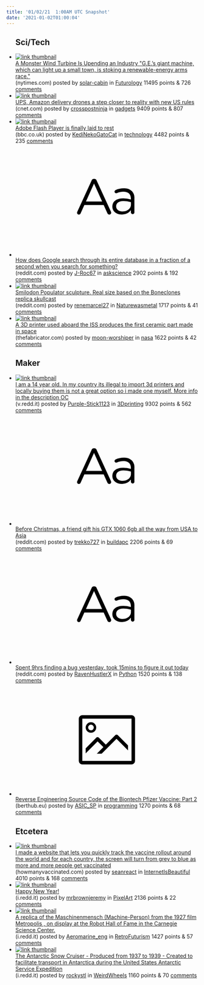 ```yaml
---
title: '01/02/21  1:00AM UTC Snapshot'
date: '2021-01-02T01:00:04'
---
```

<ul>
<h2>Sci/Tech</h2>

<li><a href='https://www.nytimes.com/2021/01/01/business/GE-wind-turbine.html'><img src='https://b.thumbs.redditmedia.com/udBrLL9pfD32CObBE9gA0Rd6QxT-OYNjnYF8L8b3KGA.jpg' alt='link thumbnail'></a><div><div class='linkTitle'><a href='https://www.nytimes.com/2021/01/01/business/GE-wind-turbine.html'>A Monster Wind Turbine Is Upending an Industry "G.E.’s giant machine, which can light up a small town, is stoking a renewable-energy arms race."</a></div>(nytimes.com) posted by <a href='https://www.reddit.com/user/solar-cabin'>solar-cabin</a> in <a href='https://www.reddit.com/r/Futurology'>Futurology</a> 11495 points & 726 <a href='https://www.reddit.com/r/Futurology/comments/kobthz/a_monster_wind_turbine_is_upending_an_industry/'>comments</a></div></li>

<li><a href='https://www.cnet.com/news/ups-amazon-delivery-drones-a-step-closer-to-reality-with-new-us-rules/'><img src='https://b.thumbs.redditmedia.com/EhCbObsh4mtDNIMCwLMNO1cmDRFoVckHquRLHao-sLA.jpg' alt='link thumbnail'></a><div><div class='linkTitle'><a href='https://www.cnet.com/news/ups-amazon-delivery-drones-a-step-closer-to-reality-with-new-us-rules/'>UPS, Amazon delivery drones a step closer to reality with new US rules</a></div>(cnet.com) posted by <a href='https://www.reddit.com/user/crosspostninja'>crosspostninja</a> in <a href='https://www.reddit.com/r/gadgets'>gadgets</a> 9409 points & 807 <a href='https://www.reddit.com/r/gadgets/comments/kof5d0/ups_amazon_delivery_drones_a_step_closer_to/'>comments</a></div></li>

<li><a href='https://www.bbc.co.uk/news/technology-55497353'><img src='https://a.thumbs.redditmedia.com/fAHr0ndDUuUQYIdGW3wbpNMb_64AZU6CVfy5E5P21N8.jpg' alt='link thumbnail'></a><div><div class='linkTitle'><a href='https://www.bbc.co.uk/news/technology-55497353'>Adobe Flash Player is finally laid to rest</a></div>(bbc.co.uk) posted by <a href='https://www.reddit.com/user/KediNekoGatoCat'>KediNekoGatoCat</a> in <a href='https://www.reddit.com/r/technology'>technology</a> 4482 points & 235 <a href='https://www.reddit.com/r/technology/comments/ko203m/adobe_flash_player_is_finally_laid_to_rest/'>comments</a></div></li>

<li><a href='https://www.reddit.com/r/askscience/comments/ko97vd/how_does_google_search_through_its_entire/'><svg version='1.1' viewBox='-34 -12 104 64' preserveAspectRatio='xMidYMid slice' xmlns='http://www.w3.org/2000/svg' xmlns:xlink='http://www.w3.org/1999/xlink'>
    <title>text link thumbnail</title>
    <path d='M12.19,8.84a1.45,1.45,0,0,0-1.4-1h-.12a1.46,1.46,0,0,0-1.42,1L1.14,26.56a1.29,1.29,0,0,0-.14.59,1,1,0,0,0,1,1,1.12,1.12,0,0,0,1.08-.77l2.08-4.65h11l2.08,4.59a1.24,1.24,0,0,0,1.12.83,1.08,1.08,0,0,0,1.08-1.08,1.64,1.64,0,0,0-.14-.57ZM6.08,20.71l4.59-10.22,4.6,10.22Z'>
    </path>
    <path d='M32.24,14.78A6.35,6.35,0,0,0,27.6,13.2a11.36,11.36,0,0,0-4.7,1,1,1,0,0,0-.58.89,1,1,0,0,0,.94.92,1.23,1.23,0,0,0,.39-.08,8.87,8.87,0,0,1,3.72-.81c2.7,0,4.28,1.33,4.28,3.92v.5a15.29,15.29,0,0,0-4.42-.61c-3.64,0-6.14,1.61-6.14,4.64v.05c0,2.95,2.7,4.48,5.37,4.48a6.29,6.29,0,0,0,5.19-2.48V26.9a1,1,0,0,0,1,1,1,1,0,0,0,1-1.06V19A5.71,5.71,0,0,0,32.24,14.78Zm-.56,7.7c0,2.28-2.17,3.89-4.81,3.89-1.94,0-3.61-1.06-3.61-2.86v-.06c0-1.8,1.5-3,4.2-3a15.2,15.2,0,0,1,4.22.61Z'>
    </path>
    </svg></a><div><div class='linkTitle'><a href='https://www.reddit.com/r/askscience/comments/ko97vd/how_does_google_search_through_its_entire/'>How does Google search through its entire database in a fraction of a second when you search for something?</a></div>(reddit.com) posted by <a href='https://www.reddit.com/user/J-Roc67'>J-Roc67</a> in <a href='https://www.reddit.com/r/askscience'>askscience</a> 2902 points & 192 <a href='https://www.reddit.com/r/askscience/comments/ko97vd/how_does_google_search_through_its_entire/'>comments</a></div></li>

<li><a href='https://www.reddit.com/gallery/koggkh'><img src='https://b.thumbs.redditmedia.com/q6AEcLZdYWFqnccN4VHcWiuHKN9z5MWw1UjzW3VbVQc.jpg' alt='link thumbnail'></a><div><div class='linkTitle'><a href='https://www.reddit.com/gallery/koggkh'>Smilodon Populator sculpture. Real size based on the Boneclones replica skullcast</a></div>(reddit.com) posted by <a href='https://www.reddit.com/user/renemarcel27'>renemarcel27</a> in <a href='https://www.reddit.com/r/Naturewasmetal'>Naturewasmetal</a> 1717 points & 41 <a href='https://www.reddit.com/r/Naturewasmetal/comments/koggkh/smilodon_populator_sculpture_real_size_based_on/'>comments</a></div></li>

<li><a href='https://www.thefabricator.com/additivereport/news/additive/a-3d-printer-used-aboard-the-iss-produces-the-first-ceramic-part-made-in-space'><img src='https://b.thumbs.redditmedia.com/LYKe0NDlPimJY0E9CwW-m_lo5ihhJaHGiCPlX_dHeRg.jpg' alt='link thumbnail'></a><div><div class='linkTitle'><a href='https://www.thefabricator.com/additivereport/news/additive/a-3d-printer-used-aboard-the-iss-produces-the-first-ceramic-part-made-in-space'>A 3D printer used aboard the ISS produces the first ceramic part made in space</a></div>(thefabricator.com) posted by <a href='https://www.reddit.com/user/moon-worshiper'>moon-worshiper</a> in <a href='https://www.reddit.com/r/nasa'>nasa</a> 1622 points & 42 <a href='https://www.reddit.com/r/nasa/comments/ko2wen/a_3d_printer_used_aboard_the_iss_produces_the/'>comments</a></div></li>

<h2>Maker</h2>

<li><a href='https://v.redd.it/cqf9bilkup861'><img src='https://b.thumbs.redditmedia.com/mUseNpwP_AxWsKoWmgHzI4-BkE0SNvSSg93vJZt50iw.jpg' alt='link thumbnail'></a><div><div class='linkTitle'><a href='https://v.redd.it/cqf9bilkup861'>I am a 14 year old. In my country its illegal to import 3d printers and locally buying them is not a great option so i made one myself. More info in the description OC</a></div>(v.redd.it) posted by <a href='https://www.reddit.com/user/Purple-Stick1123'>Purple-Stick1123</a> in <a href='https://www.reddit.com/r/3Dprinting'>3Dprinting</a> 9302 points & 562 <a href='https://www.reddit.com/r/3Dprinting/comments/koap1b/i_am_a_14_year_old_in_my_country_its_illegal_to/'>comments</a></div></li>

<li><a href='https://www.reddit.com/r/buildapc/comments/kodmdk/before_christmas_a_friend_gift_his_gtx_1060_6gb/'><svg version='1.1' viewBox='-34 -12 104 64' preserveAspectRatio='xMidYMid slice' xmlns='http://www.w3.org/2000/svg' xmlns:xlink='http://www.w3.org/1999/xlink'>
    <title>text link thumbnail</title>
    <path d='M12.19,8.84a1.45,1.45,0,0,0-1.4-1h-.12a1.46,1.46,0,0,0-1.42,1L1.14,26.56a1.29,1.29,0,0,0-.14.59,1,1,0,0,0,1,1,1.12,1.12,0,0,0,1.08-.77l2.08-4.65h11l2.08,4.59a1.24,1.24,0,0,0,1.12.83,1.08,1.08,0,0,0,1.08-1.08,1.64,1.64,0,0,0-.14-.57ZM6.08,20.71l4.59-10.22,4.6,10.22Z'>
    </path>
    <path d='M32.24,14.78A6.35,6.35,0,0,0,27.6,13.2a11.36,11.36,0,0,0-4.7,1,1,1,0,0,0-.58.89,1,1,0,0,0,.94.92,1.23,1.23,0,0,0,.39-.08,8.87,8.87,0,0,1,3.72-.81c2.7,0,4.28,1.33,4.28,3.92v.5a15.29,15.29,0,0,0-4.42-.61c-3.64,0-6.14,1.61-6.14,4.64v.05c0,2.95,2.7,4.48,5.37,4.48a6.29,6.29,0,0,0,5.19-2.48V26.9a1,1,0,0,0,1,1,1,1,0,0,0,1-1.06V19A5.71,5.71,0,0,0,32.24,14.78Zm-.56,7.7c0,2.28-2.17,3.89-4.81,3.89-1.94,0-3.61-1.06-3.61-2.86v-.06c0-1.8,1.5-3,4.2-3a15.2,15.2,0,0,1,4.22.61Z'>
    </path>
    </svg></a><div><div class='linkTitle'><a href='https://www.reddit.com/r/buildapc/comments/kodmdk/before_christmas_a_friend_gift_his_gtx_1060_6gb/'>Before Christmas, a friend gift his GTX 1060 6gb all the way from USA to Asia</a></div>(reddit.com) posted by <a href='https://www.reddit.com/user/trekko727'>trekko727</a> in <a href='https://www.reddit.com/r/buildapc'>buildapc</a> 2206 points & 69 <a href='https://www.reddit.com/r/buildapc/comments/kodmdk/before_christmas_a_friend_gift_his_gtx_1060_6gb/'>comments</a></div></li>

<li><a href='https://www.reddit.com/r/Python/comments/koat5n/spent_9hrs_finding_a_bug_yesterday_took_15mins_to/'><svg version='1.1' viewBox='-34 -12 104 64' preserveAspectRatio='xMidYMid slice' xmlns='http://www.w3.org/2000/svg' xmlns:xlink='http://www.w3.org/1999/xlink'>
    <title>text link thumbnail</title>
    <path d='M12.19,8.84a1.45,1.45,0,0,0-1.4-1h-.12a1.46,1.46,0,0,0-1.42,1L1.14,26.56a1.29,1.29,0,0,0-.14.59,1,1,0,0,0,1,1,1.12,1.12,0,0,0,1.08-.77l2.08-4.65h11l2.08,4.59a1.24,1.24,0,0,0,1.12.83,1.08,1.08,0,0,0,1.08-1.08,1.64,1.64,0,0,0-.14-.57ZM6.08,20.71l4.59-10.22,4.6,10.22Z'>
    </path>
    <path d='M32.24,14.78A6.35,6.35,0,0,0,27.6,13.2a11.36,11.36,0,0,0-4.7,1,1,1,0,0,0-.58.89,1,1,0,0,0,.94.92,1.23,1.23,0,0,0,.39-.08,8.87,8.87,0,0,1,3.72-.81c2.7,0,4.28,1.33,4.28,3.92v.5a15.29,15.29,0,0,0-4.42-.61c-3.64,0-6.14,1.61-6.14,4.64v.05c0,2.95,2.7,4.48,5.37,4.48a6.29,6.29,0,0,0,5.19-2.48V26.9a1,1,0,0,0,1,1,1,1,0,0,0,1-1.06V19A5.71,5.71,0,0,0,32.24,14.78Zm-.56,7.7c0,2.28-2.17,3.89-4.81,3.89-1.94,0-3.61-1.06-3.61-2.86v-.06c0-1.8,1.5-3,4.2-3a15.2,15.2,0,0,1,4.22.61Z'>
    </path>
    </svg></a><div><div class='linkTitle'><a href='https://www.reddit.com/r/Python/comments/koat5n/spent_9hrs_finding_a_bug_yesterday_took_15mins_to/'>Spent 9hrs finding a bug yesterday, took 15mins to figure it out today</a></div>(reddit.com) posted by <a href='https://www.reddit.com/user/RavenHustlerX'>RavenHustlerX</a> in <a href='https://www.reddit.com/r/Python'>Python</a> 1520 points & 138 <a href='https://www.reddit.com/r/Python/comments/koat5n/spent_9hrs_finding_a_bug_yesterday_took_15mins_to/'>comments</a></div></li>

<li><a href='https://berthub.eu/articles/posts/part-2-reverse-engineering-source-code-of-the-biontech-pfizer-vaccine/'><svg version='1.1' viewBox='-34 -14 104 64' preserveAspectRatio='xMidYMid meet' xmlns='http://www.w3.org/2000/svg' xmlns:xlink='http://www.w3.org/1999/xlink'>
    <title>link thumbnail</title>
    <path d='M32,4H4A2,2,0,0,0,2,6V30a2,2,0,0,0,2,2H32a2,2,0,0,0,2-2V6A2,2,0,0,0,32,4ZM4,30V6H32V30Z'></path>
    <path d='M8.92,14a3,3,0,1,0-3-3A3,3,0,0,0,8.92,14Zm0-4.6A1.6,1.6,0,1,1,7.33,11,1.6,1.6,0,0,1,8.92,9.41Z'></path>
    <path d='M22.78,15.37l-5.4,5.4-4-4a1,1,0,0,0-1.41,0L5.92,22.9v2.83l6.79-6.79L16,22.18l-3.75,3.75H15l8.45-8.45L30,24V21.18l-5.81-5.81A1,1,0,0,0,22.78,15.37Z'></path>
    </svg></a><div><div class='linkTitle'><a href='https://berthub.eu/articles/posts/part-2-reverse-engineering-source-code-of-the-biontech-pfizer-vaccine/'>Reverse Engineering Source Code of the Biontech Pfizer Vaccine: Part 2</a></div>(berthub.eu) posted by <a href='https://www.reddit.com/user/ASIC_SP'>ASIC_SP</a> in <a href='https://www.reddit.com/r/programming'>programming</a> 1270 points & 68 <a href='https://www.reddit.com/r/programming/comments/ko5esy/reverse_engineering_source_code_of_the_biontech/'>comments</a></div></li>

<h2>Etcetera</h2>

<li><a href='https://www.howmanyvaccinated.com'><img src='https://b.thumbs.redditmedia.com/t3X14W_dLKwIb1BVYC62_DVUEI00Xi63ZZKqBBVqWiU.jpg' alt='link thumbnail'></a><div><div class='linkTitle'><a href='https://www.howmanyvaccinated.com'>I made a website that lets you quickly track the vaccine rollout around the world and for each country, the screen will turn from grey to blue as more and more people get vaccinated</a></div>(howmanyvaccinated.com) posted by <a href='https://www.reddit.com/user/seanreact'>seanreact</a> in <a href='https://www.reddit.com/r/InternetIsBeautiful'>InternetIsBeautiful</a> 4010 points & 168 <a href='https://www.reddit.com/r/InternetIsBeautiful/comments/kocwrz/i_made_a_website_that_lets_you_quickly_track_the/'>comments</a></div></li>

<li><a href='https://i.redd.it/6sqc901sbp861.gif'><img src='https://b.thumbs.redditmedia.com/fBJ9w5YAxGv3K00gTqsTaoWFDIPY2psCqbd3BZpB1YI.jpg' alt='link thumbnail'></a><div><div class='linkTitle'><a href='https://i.redd.it/6sqc901sbp861.gif'>Happy New Year!</a></div>(i.redd.it) posted by <a href='https://www.reddit.com/user/mrbrownjeremy'>mrbrownjeremy</a> in <a href='https://www.reddit.com/r/PixelArt'>PixelArt</a> 2136 points & 22 <a href='https://www.reddit.com/r/PixelArt/comments/ko9g35/happy_new_year/'>comments</a></div></li>

<li><a href='https://i.redd.it/ka1kvifetq861.jpg'><img src='https://a.thumbs.redditmedia.com/H9gsitNawvH8mikxfsGTWj1NJUv4C2EFcbAlKGsewT0.jpg' alt='link thumbnail'></a><div><div class='linkTitle'><a href='https://i.redd.it/ka1kvifetq861.jpg'>A replica of the Maschinenmensch (Machine-Person) from the 1927 film Metropolis , on display at the Robot Hall of Fame in the Carnegie Science Center.</a></div>(i.redd.it) posted by <a href='https://www.reddit.com/user/Aeromarine_eng'>Aeromarine_eng</a> in <a href='https://www.reddit.com/r/RetroFuturism'>RetroFuturism</a> 1427 points & 57 <a href='https://www.reddit.com/r/RetroFuturism/comments/kodgxw/a_replica_of_the_maschinenmensch_machineperson/'>comments</a></div></li>

<li><a href='https://i.redd.it/c8acebmmkq861.jpg'><img src='https://b.thumbs.redditmedia.com/rULpol36eyHXY5_EOc_8y7xtVEtDJ73NuPPOKwn1qbY.jpg' alt='link thumbnail'></a><div><div class='linkTitle'><a href='https://i.redd.it/c8acebmmkq861.jpg'>The Antarctic Snow Cruiser - Produced from 1937 to 1939 - Created to facilitate transport in Antarctica during the United States Antarctic Service Expedition</a></div>(i.redd.it) posted by <a href='https://www.reddit.com/user/rockystl'>rockystl</a> in <a href='https://www.reddit.com/r/WeirdWheels'>WeirdWheels</a> 1160 points & 70 <a href='https://www.reddit.com/r/WeirdWheels/comments/kodksg/the_antarctic_snow_cruiser_produced_from_1937_to/'>comments</a></div></li>

</ul>
